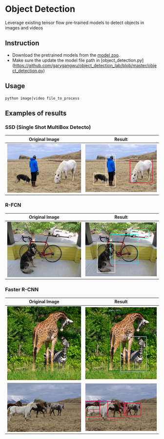 # Object Detection

Leverage existing tensor flow pre-trained models to detect objects in images and videos

## Instruction

* Download the pretrained models from the [model zoo](https://github.com/tensorflow/models/blob/master/research/object_detection/g3doc/detection_model_zoo.md).
* Make sure the update the model file path in [object_detection.py] (https://github.com/garygangwu/object_detection_lab/blob/master/object_detection.py)

## Usage

`python image|video file_to_process`

## Examples of results

### SSD (Single Shot MultiBox Detecto)
|Original Image|Result|
|:---:|:---:|
|<img src="examples/person.jpg"/>|<img src="output/person.png"/>|

### R-FCN
|Original Image|Result|
|:---:|:---:|
|<img src="examples/dog.jpg"/>|<img src="output/dog.png"/>|

### Faster R-CNN
|Original Image|Result|
|:---:|:---:|
|<img src="examples/giraffe.jpg"/>|<img src="output/giraffe.png"/>|
|<img src="examples/horses.jpg"/>|<img src="output/horses.png"/>|
